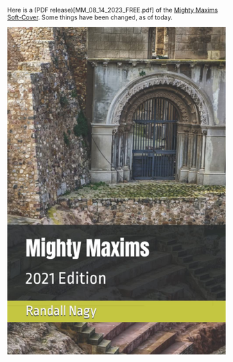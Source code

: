 Here is a (PDF release)[MM_08_14_2023_FREE.pdf] of the [Mighty Maxims Soft-Cover](https://www.amazon.com/dp/B09H9DV8KV). Some things have been changed, as of today.

![MM_Cover_2021.jpg](MM_Cover_2021.jpg)
